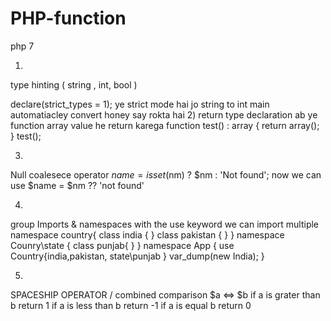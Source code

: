 # PHP-function


php 7

1)
type hinting ( string , int, bool  )

declare(strict_types = 1); ye strict mode hai jo string to int main automatiacley convert honey say rokta hai
2)
return type declaration
ab ye function array value he return karega
function test() : array {
return array();
}
test();

3)
Null coalesece operator
$name = isset($nm) ? $nm : 'Not found';
now we can use 
$name = $nm ?? 'not found'

4)
group Imports & namespaces
with the use keyword we can import multiple 
namespace  country{
	class  india {
	}
	class  pakistan {
	}
}
namespace Counry\state {
	class  punjab{
	}
}
namespace App {
use Country\{india,pakistan, state\punjab }
var_dump(new India);
}

5)
SPACESHIP OPERATOR  / combined comparison
$a <=> $b
if a is grater than b return 1
if a is less than b return -1
if a is equal b return 0

